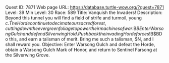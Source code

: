 Quest ID: 7871
Web page URL: https://database.turtle-wow.org/?quest=7871
Level: 39
Min Level: 30
Race: 589
Title: Vanquish the Invaders!
Description: Beyond this tunnel you will find a field of strife and turmoil, young $c. The Horde continue to decimate our sacred forest, cutting down the evergreen foliage to power their machines of war.$B$BEnter Warsong Gulch and defend Silverwing Hold. Push back the invading Horde forces!$B$BDo this, and earn a talisman of merit.  Bring me such a talisman, $N, and I shall reward you.
Objective: Enter Warsong Gulch and defeat the Horde, obtain a Warsong Gulch Mark of Honor, and return to Sentinel Farsong at the Silverwing Grove.
